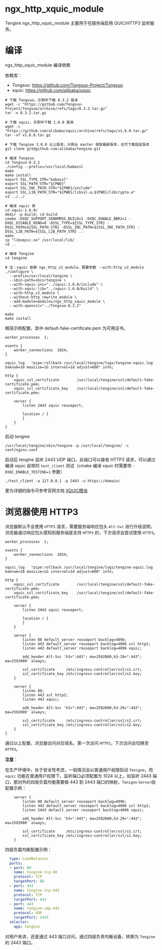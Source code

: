 # ngx_http_xquic_module

Tengine ngx_http_xquic_module 主要用于在服务端启用 QUIC/HTTP3 监听服务。

# 编译

ngx_http_xquic_module 编译依赖

依赖库：

* Tongsuo: https://github.com/Tongsuo-Project/Tongsuo
* xquic: https://github.com/alibaba/xquic

```shell
# 下载 Tongsuo，示例中下载 8.3.2 版本
wget -c "https://github.com/Tongsuo-Project/Tongsuo/archive/refs/tags/8.3.2.tar.gz"
tar -x 8.3.2.tar.gz

# 下载 xquic，示例中下载 1.6.0 版本
wget -c "https://github.com/alibaba/xquic/archive/refs/tags/v1.6.0.tar.gz"
tar -xf v1.6.0.tar.gz

# 下载 Tengine 3.0.0 以上版本，示例从 master 获取最新版本，也可下载指定版本
git clone git@github.com:alibaba/tengine.git

# 编译 Tongsuo
cd Tongsuo-8.3.2
./config --prefix=/usr/local/babassl
make
make install
export SSL_TYPE_STR="babassl"
export SSL_PATH_STR="${PWD}"
export SSL_INC_PATH_STR="${PWD}/include"
export SSL_LIB_PATH_STR="${PWD}/libssl.a;${PWD}/libcrypto.a"
cd ../../

# 编译 xquic 库
cd xquic-1.6.0/
mkdir -p build; cd build
cmake -DXQC_SUPPORT_SENDMMSG_BUILD=1 -DXQC_ENABLE_BBR2=1 -DXQC_DISABLE_RENO=0 -DSSL_TYPE=${SSL_TYPE_STR} -DSSL_PATH=${SSL_PATH_STR} -DSSL_INC_PATH=${SSL_INC_PATH_STR} -DSSL_LIB_PATH=${SSL_LIB_PATH_STR} ..
make
cp "libxquic.so" /usr/local/lib/
cd ..

# 编译 Tengine
cd tengine

# 注：xquic 依赖 ngx_http_v2_module，需要参数 --with-http_v2_module
./configure \
  --prefix=/usr/local/tengine \
  --sbin-path=sbin/tengine \
  --with-xquic-inc="../xquic-1.6.0/include" \
  --with-xquic-lib="../xquic-1.6.0/build" \
  --with-http_v2_module \
  --without-http_rewrite_module \
  --add-module=modules/ngx_http_xquic_module \
  --with-openssl="../Tongsuo-8.3.2"

make
make install
```

精简示例配置，其中 default-fake-certificate.pem 为可用证书。

```nginx
worker_processes  1;

events {
    worker_connections  1024;
}

xquic_log   "pipe:rollback /usr/local/tengine/logs/tengine-xquic.log baknum=10 maxsize=1G interval=1d adjust=600" info;

http {
    xquic_ssl_certificate        /usr/local/tengine/ssl/default-fake-certificate.pem;
    xquic_ssl_certificate_key    /usr/local/tengine/ssl/default-fake-certificate.pem;

    server {
        listen 2443 xquic reuseport;

        location / {
        }
    }
}
```

启动 tengine

```shell
/usr/local/tengine/sbin/tengine -p /usr/local/tengine/ -c conf/nginx.conf
```

启动后 tengine 监听 2443 UDP 端口，此端口可以接收 HTTP3 请求，可以通过编译 xquic 自带的 `test_client` 测试（cmake 编译 xquic 时需要带 `-DXQC_ENABLE_TESTING=1` 参数）

```shell
./test_client -a 127.0.0.1 -p 2443 -u https://domain/
```

更为详细的指令可参考官网文档 [XQUIC模块](http://tengine.taobao.org/document_cn/xquic_cn.html)

# 浏览器使用 HTTP3

浏览器默认不会使用 `HTTP3` 请求，需要服务端响应包头 `Alt-Svc` 进行升级说明，浏览器通过响应包头感知到服务端是支持 `HTTP3` 的，下次请求会尝试使用 `HTTP3`。

```nginx
worker_processes  1;

events {
    worker_connections  1024;
}

xquic_log   "pipe:rollback /usr/local/tengine/logs/tengine-xquic.log baknum=10 maxsize=1G interval=1d adjust=600" info;

http {
    xquic_ssl_certificate        /usr/local/tengine/ssl/default-fake-certificate.pem;
    xquic_ssl_certificate_key    /usr/local/tengine/ssl/default-fake-certificate.pem;

    server {
        listen 2443 xquic reuseport;

        location / {
        }
    }

    server {
        listen 80 default_server reuseport backlog=4096;
        listen 443 default_server reuseport backlog=4096 ssl http2;
        listen 443 default_server reuseport backlog=4096 xquic;

        add_header Alt-Svc 'h3=":443"; ma=2592000,h3-29=":443"; ma=2592000' always;

        ssl_certificate     /etc/ingress-controller/ssl/s1.crt;
        ssl_certificate_key /etc/ingress-controller/ssl/s1.key;
    }

    server {
        listen 80;
        listen 443 ssl http2;
        listen 443 xquic;

        add_header Alt-Svc 'h3=":443"; ma=2592000,h3-29=":443"; ma=2592000' always;

        ssl_certificate     /etc/ingress-controller/ssl/s2.crt;
        ssl_certificate_key /etc/ingress-controller/ssl/s2.key;
    }
}
```

通过以上配置，浏览器访问对应域名，第一次访问 `HTTP2`，下次访问会切换至 `HTTP3`。

**注意**：

在生产环境中，处于安全性考虑，一般情况会以普通用户权限启动 `Tenigne`，而 `xquic` 功能在普通用户权限下，监听端口必须配置为 1024 以上，如监听 2443 端口，那对外的四层负载均衡需要做 443 到 2443 端口的映射，`Tenigne` `Server`段配置示例：

```nginx
    server {
        listen 80 default_server reuseport backlog=4096;
        listen 443 default_server reuseport backlog=4096 ssl http2;
        listen 2443 default_server reuseport backlog=4096 xquic;

        add_header Alt-Svc 'h3=":443"; ma=2592000,h3-29=":443"; ma=2592000' always;

        ssl_certificate     /etc/ingress-controller/ssl/s1.crt;
        ssl_certificate_key /etc/ingress-controller/ssl/s1.key;
    }
```

四层负载均衡配置示例：

```yaml
  type: LoadBalancer
  ports:
  - port: 80
    name: tengine-tcp-80
    protocol: TCP
    targetPort: 80
  - port: 443
    name: tengine-tcp-443
    protocol: TCP
    targetPort: 443
  - port: 443
    name: tengine-udp-443
    protocol: UDP
    targetPort: 2443
  selector:
    app: tengine
```

对用户来讲，还是通过 443 端口访问，通过四层负责均衡设备，转换为 `Tengine` 的 2443 端口。
